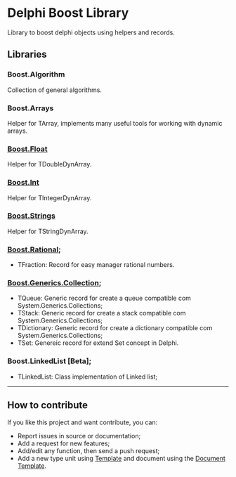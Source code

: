 # Delphi Boost Library

Library to boost delphi objects using helpers and records.

## Libraries
### Boost.Algorithm
Collection of general algorithms.
### Boost.Arrays
Helper for TArray, implements many useful tools for working with dynamic arrays.
### [Boost.Float](Documentation/Boost.Float.md)
Helper for TDoubleDynArray. 
### [Boost.Int](Documentation/Boost.Int.md)
Helper for TIntegerDynArray. 
### [Boost.Strings](Documentation/Boost.Strings.md)
Helper for TStringDynArray.
### [Boost.Rational](Documentation/Boost.Rational.md);
 - TFraction: Record for easy manager rational numbers.
### [Boost.Generics.Collection](Documentation/Boost.Generics.Collection.md);
 - TQueue<T>: Generic record for create a queue compatible com System.Generics.Collections;
 - TStack<T>: Generic record for create a stack compatible com System.Generics.Collections;
 - TDictionary<T>:  Generic record for create a dictionary compatible com System.Generics.Collections;
 - TSet<T>: Genereic record for extend Set concept in Delphi.  
### Boost.LinkedList [Beta];
 - TLinkedList<T>: Class implementation of Linked list; 	
<hr width=”100%”>

## How to contribute

If you like this project and want contribute, you can:

- Report issues in source or documentation;
- Add a request for new features;
- Add/edit any function, then send a push request;
- Add a new type unit using [Template](Source/Template/Boost.Template.pas) and document using the [Document Template](Documentation/Boost.Template.md).
